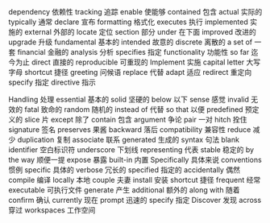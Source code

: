 dependency     依赖性
tracking       追踪
enable         使能够
contained      包含
actual         实际的
typically      通常
declare        宣布
formatting     格式化
executes       执行
implemented    实施的
external       外部的
locate         定位
section        部分
under          在下面
improved       改进的
upgrade        升级
fundamental    基本的
intended       故意的
discrete       离散的
a set of       一套
financial      金融的
analysis       分析
specifies      指定
functionality  功能性
so far         迄今为止
direct         直接的
reproducible   可重现的
Implement      实施
capital letter 大写字母
shortcut       捷径
greeting       问候语
replace        代替
adapt          适应
redirect       重定向
specify        指定
directive      指示


Handling                处理
essential               基本的
solid                   坚硬的
below                   以下
sense                   感觉
invalid                 无效的
fatal                   致命的
random                  随机的
instead of              代替
so that                 以便
predefined              预定义的
slice                   片
except                  除了
contain                 包含
argument                争论
pair                    一对
hitch                   拴住
signature               签名
preserves               果酱
backward                落后
compatibility           兼容性
reduce                  减少
duplication             复制
associate               联系
generated               生成的
syntax                  句法
blank identifier        空白标识符
underscore              下划线
representing            代表
stable                  稳定的
by the way              顺便一提
expose                  暴露
built-in                内置
Specifically            具体来说
conventions             惯例
specific                具体的
verbose                 冗长的
specified               指定的
accidentally            偶然
compile                 编译
locally                 本地
couple                  夫妻
install                 安装
shortcut                捷径
frequent                经常
executable              可执行文件
generate                产生
additional              额外的
along with              随着
confirm                 确认
currently               现在
prompt                  迅速的
specify                 指定
Discover                发现
across                  穿过
workspaces              工作空间